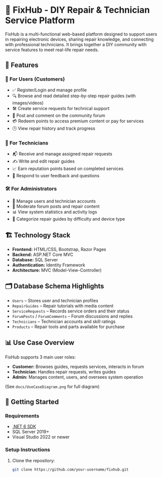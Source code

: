 # 🔧 FixHub - DIY Repair & Technician Service Platform

FixHub is a multi-functional web-based platform designed to support users in repairing electronic devices, sharing repair knowledge, and connecting with professional technicians. It brings together a DIY community with service features to meet real-life repair needs.

## 📌 Features

### 👤 For Users (Customers)
- ✅ Register/Login and manage profile
- 🔍 Browse and read detailed step-by-step repair guides (with images/videos)
- 🛠 Create service requests for technical support
- 💬 Post and comment on the community forum
- 💳 Redeem points to access premium content or pay for services
- 🕒 View repair history and track progress

### 🧰 For Technicians
- 📬 Receive and manage assigned repair requests
- ✍️ Write and edit repair guides
- 📈 Earn reputation points based on completed services
- 💬 Respond to user feedback and questions

### 🛠 For Administrators
- 👥 Manage users and technician accounts
- 📂 Moderate forum posts and repair content
- 📊 View system statistics and activity logs
- 📑 Categorize repair guides by difficulty and device type

## 🏗️ Technology Stack

- **Frontend:** HTML/CSS, Bootstrap, Razor Pages
- **Backend:** ASP.NET Core MVC
- **Database:** SQL Server
- **Authentication:** Identity Framework
- **Architecture:** MVC (Model-View-Controller)

## 🗂️ Database Schema Highlights

- `Users` – Stores user and technician profiles  
- `RepairGuides` – Repair tutorials with media content  
- `ServiceRequests` – Records service orders and their status  
- `ForumPosts` / `ForumComments` – Forum discussions and replies  
- `Technicians` – Technician accounts and skill ratings  
- `Products` – Repair tools and parts available for purchase

## 📊 Use Case Overview

FixHub supports 3 main user roles:

- **Customer:** Browses guides, requests services, interacts in forum  
- **Technician:** Handles repair requests, writes guides  
- **Admin:** Manages content, users, and oversees system operation

(See `docs/UseCaseDiagram.png` for full diagram)

## 🚀 Getting Started

### Requirements
- [.NET 6 SDK](https://dotnet.microsoft.com/en-us/download)
- SQL Server 2019+
- Visual Studio 2022 or newer

### Setup Instructions

1. Clone the repository:
   ```bash
   git clone https://github.com/your-username/fixhub.git
